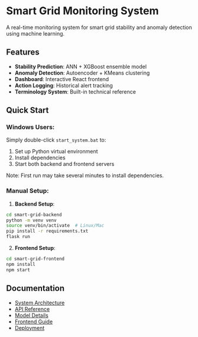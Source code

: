 # Smart Grid Monitoring System

A real-time monitoring system for smart grid stability and anomaly detection using machine learning.

## Features

- **Stability Prediction**: ANN + XGBoost ensemble model
- **Anomaly Detection**: Autoencoder + KMeans clustering
- **Dashboard**: Interactive React frontend
- **Action Logging**: Historical alert tracking
- **Terminology System**: Built-in technical reference

## Quick Start

### Windows Users:
Simply double-click `start_system.bat` to:
1. Set up Python virtual environment
2. Install dependencies
3. Start both backend and frontend servers

Note: First run may take several minutes to install dependencies.

### Manual Setup:
1. **Backend Setup**:
```bash
cd smart-grid-backend
python -m venv venv
source venv/bin/activate  # Linux/Mac
pip install -r requirements.txt
flask run
```

2. **Frontend Setup**:
```bash
cd smart-grid-frontend
npm install
npm start
```

## Documentation

- [System Architecture](documentation/architecture.md)
- [API Reference](documentation/api.md)
- [Model Details](documentation/models.md)
- [Frontend Guide](documentation/frontend.md)
- [Deployment](documentation/deployment.md)
